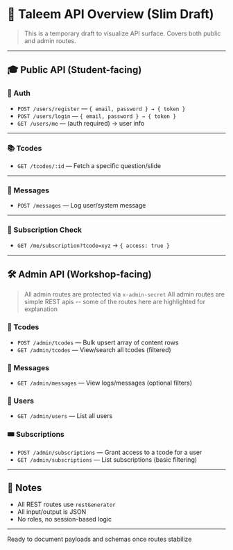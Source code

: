 # 📘 Taleem API Overview (Slim Draft)

> This is a temporary draft to visualize API surface. Covers both public and admin routes.

---

## 🎓 Public API (Student-facing)

### 🔐 Auth

* `POST /users/register` — `{ email, password } → { token }`
* `POST /users/login` — `{ email, password } → { token }`
* `GET /users/me` — (auth required) → user info

---

### 📚 Tcodes

* `GET /tcodes/:id` — Fetch a specific question/slide

---

### 💬 Messages

* `POST /messages` — Log user/system message

---

### 🧾 Subscription Check

* `GET /me/subscription?tcode=xyz` → `{ access: true }`

---

## 🛠 Admin API (Workshop-facing)

> All admin routes are protected via `x-admin-secret`
> All admin routes are simple REST apis -- some of the routes here are highlighted for explanation

### 📘 Tcodes

* `POST /admin/tcodes` — Bulk upsert array of content rows
* `GET /admin/tcodes` — View/search all tcodes (filtered)

### 💬 Messages

* `GET /admin/messages` — View logs/messages (optional filters)

### 👥 Users

* `GET /admin/users` — List all users

### 🎟 Subscriptions

* `POST /admin/subscriptions` — Grant access to a tcode for a user
* `GET /admin/subscriptions` — List subscriptions (basic filtering)

---

## 📝 Notes

* All REST routes use `restGenerator`
* All input/output is JSON
* No roles, no session-based logic

---

Ready to document payloads and schemas once routes stabilize
